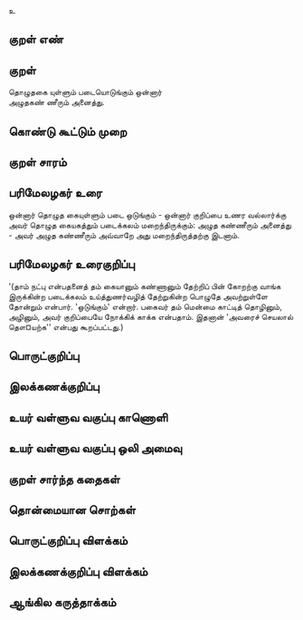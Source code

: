 உ

## குறள் எண் 


## குறள் 
தொழுதகை யுள்ளும் படையொடுங்கும் ஒன்னார்  
அழுதகண் ணீரும் அனைத்து.

## கொண்டு கூட்டும் முறை


## குறள் சாரம் 


## பரிமேலழகர் உரை
ஒன்னார் தொழுத கையுள்ளும் படை ஒடுங்கும் - ஒன்னார் குறிப்பை உணர வல்லார்க்கு அவர் தொழுத கையகத்தும் படைக்கலம் மறைந்திருக்கும்: அழுத கண்ணீரும் அனைத்து - அவர் அழுத கண்ணீரும் அவ்வாறே அது மறைந்திருத்தற்கு இடனாம். 
## பரிமேலழகர் உரைகுறிப்பு   
'(தாம் நட்பு என்பதனைத் தம் கையானும் கண்ணானும் தேற்றிப் பின் கோறற்கு வாங்க இருக்கின்ற படைக்கலம் உய்த்துணர்வழித் தேற்றுகின்ற பொழுதே அவற்றுள்ளே தோன்றும் என்பார். 'ஒடுங்கும்' என்றார். பகைவர் தம் மென்மை காட்டித் தொழினும், அழினும், அவர் குறிப்பையே நோக்கிக் காக்க என்பதாம். இதனான் 'அவரைச் செயலால் தௌ¤யற்க'' என்பது கூறப்பட்டது.)


## பொருட்குறிப்பு 


## இலக்கணக்குறிப்பு  


## உயர் வள்ளுவ வகுப்பு காணொளி


## உயர் வள்ளுவ வகுப்பு ஒலி அமைவு 

 
## குறள் சார்ந்த கதைகள் 


## தொன்மையான சொற்கள்


## பொருட்குறிப்பு விளக்கம்


## இலக்கணக்குறிப்பு விளக்கம்


## ஆங்கில கருத்தாக்கம் 


